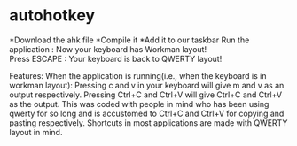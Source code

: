 # autohotkey

*Download the ahk file
*Compile it 
*Add it to our taskbar
Run the application : Now your keyboard has Workman layout!  
Press ESCAPE : Your keyboard is back to QWERTY layout!

Features:
When the application is running(i.e., when the keyboard is in workman layout):
Pressing c and v in your keyboard will give m and v as an output respectively.
Pressing Ctrl+C and Ctrl+V will give Ctrl+C and Ctrl+V as the output.
This was coded with people in mind who has been using qwerty for so long and is accustomed to Ctrl+C and Ctrl+V for copying and pasting respectively.
Shortcuts in most applications are made with QWERTY layout in mind.


